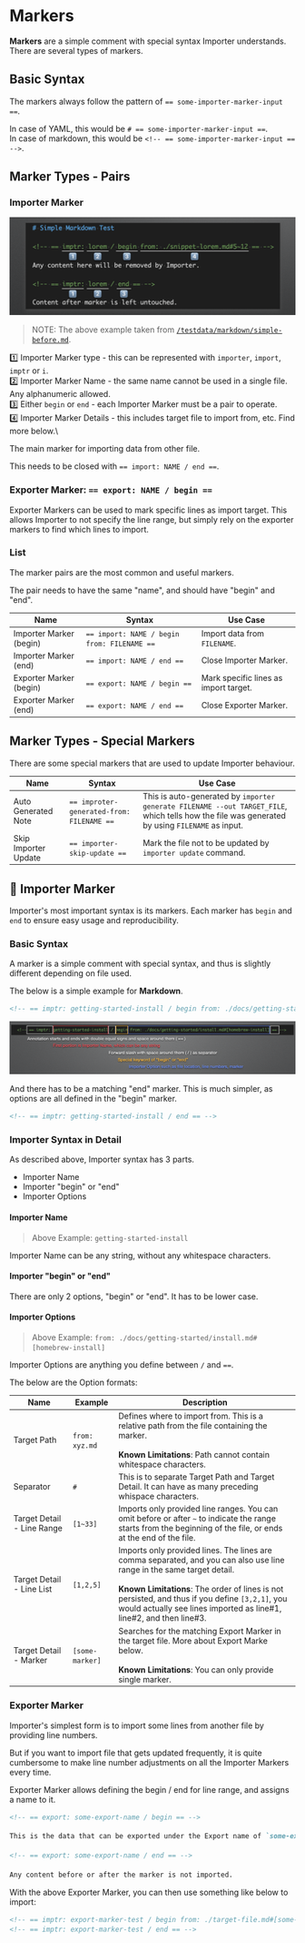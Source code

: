 <!-- == importer-skip-update == -->

# Markers

**Markers** are a simple comment with special syntax Importer understands. There
are several types of markers.

## Basic Syntax

The markers always follow the pattern of `== some-importer-marker-input ==`.

In case of YAML, this would be `# == some-importer-marker-input ==`.\
In case of markdown, this would be `<!-- == some-importer-marker-input == -->`.

## Marker Types - Pairs

### Importer Marker

![Importer Marker Syntax](/assets/images/importer-marker-syntax.png)

> NOTE: The above example taken from [`/testdata/markdown/simple-before.md`](/testdata/markdown/simple-before.md).

1️⃣ Importer Marker type - this can be represented with `importer`, `import`, `imptr` or `i`.\
2️⃣ Importer Marker Name - the same name cannot be used in a single file. Any alphanumeric allowed.\
3️⃣ Either `begin` or `end` - each Importer Marker must be a pair to operate.\
4️⃣ Importer Marker Details - this includes target file to import from, etc. Find more below.\

The main marker for importing data from other file.

This needs to be closed with `== import: NAME / end ==`.

### Exporter Marker: `== export: NAME / begin ==`

Exporter Markers can be used to mark specific lines as import target. This allows Importer to not specify the line range, but simply rely on the exporter markers to find which lines to import.

### List

The marker pairs are the most common and useful markers.

The pair needs to have the same "name", and should have "begin" and "end".

| Name                    | Syntax                                      | Use Case                              |
| ----------------------- | ------------------------------------------- | ------------------------------------- |
| Importer Marker (begin) | `== import: NAME / begin from: FILENAME ==` | Import data from `FILENAME`.          |
| Importer Marker (end)   | `== import: NAME / end ==`                  | Close Importer Marker.                |
| Exporter Marker (begin) | `== export: NAME / begin ==`                | Mark specific lines as import target. |
| Exporter Marker (end)   | `== export: NAME / end ==`                  | Close Exporter Marker.                |

## Marker Types - Special Markers

There are some special markers that are used to update Importer behaviour.

| Name                 | Syntax                                    | Use Case                                                                                                                                       |
| -------------------- | ----------------------------------------- | ---------------------------------------------------------------------------------------------------------------------------------------------- |
| Auto Generated Note  | `== improter-generated-from: FILENAME ==` | This is auto-generated by `importer generate FILENAME --out TARGET_FILE`, which tells how the file was generated by using `FILENAME` as input. |
| Skip Importer Update | `== importer-skip-update ==`              | Mark the file not to be updated by `importer update` command.                                                                                  |

## 📌 Importer Marker

Importer's most important syntax is its markers. Each marker has `begin` and
`end` to ensure easy usage and reproducibility.

### Basic Syntax

<!-- == export: basic-marker / begin == -->

A marker is a simple comment with special syntax, and thus is slightly different
depending on file used.

The below is a simple example for **Markdown**.

```markdown
<!-- == imptr: getting-started-install / begin from: ./docs/getting-started/install.md#[homebrew-install] == -->
```

![Marker explained][marker-explanation]

[marker-explanation]: /assets/images/marker-explanation.png "Marker Explanation"

And there has to be a matching "end" marker. This is much simpler, as options
are all defined in the "begin" marker.

```markdown
<!-- == imptr: getting-started-install / end == -->
```

<!-- == export: basic-marker / end == -->

### Importer Syntax in Detail

As described above, Importer syntax has 3 parts.

- Importer Name
- Importer "begin" or "end"
- Importer Options

#### Importer Name

> Above Example: `getting-started-install`

Importer Name can be any string, without any whitespace characters.

#### Importer "begin" or "end"

There are only 2 options, "begin" or "end". It has to be lower case.

#### Importer Options

> Above Example: `from: ./docs/getting-started/install.md#[homebrew-install]`

Importer Options are anything you define between `/` and `==`.

The below are the Option formats:

| Name                       | Example         | Description                                                                                                                                                                                                                                                                                                 |
| -------------------------- | --------------- | ----------------------------------------------------------------------------------------------------------------------------------------------------------------------------------------------------------------------------------------------------------------------------------------------------------- |
| Target Path                | `from: xyz.md`  | Defines where to import from. This is a relative path from the file containing the marker.<br /><br /> **Known Limitations**: Path cannot contain whitespace characters.                                                                                                                                    |
| Separator                  | `#`             | This is to separate Target Path and Target Detail. It can have as many preceding whispace characters.                                                                                                                                                                                                       |
| Target Detail - Line Range | `[1~33]`        | Imports only provided line ranges. You can omit before or after `~` to indicate the range starts from the beginning of the file, or ends at the end of the file.                                                                                                                                            |
| Target Detail - Line List  | `[1,2,5]`       | Imports only provided lines. The lines are comma separated, and you can also use line range in the same target detail. <br /><br /> **Known Limitations**: The order of lines is not persisted, and thus if you define `[3,2,1]`, you would actually see lines imported as line#1, line#2, and then line#3. |
| Target Detail - Marker     | `[some-marker]` | Searches for the matching Export Marker in the target file. More about Export Marke below. <br /><br /> **Known Limitations**: You can only provide single marker.                                                                                                                                          |

### Exporter Marker

Importer's simplest form is to import some lines from another file by providing
line numbers.

But if you want to import file that gets updated frequently, it is quite
cumbersome to make line number adjustments on all the Importer Markers every
time.

Exporter Marker allows defining the begin / end for line range, and assigns a
name to it.

```markdown
<!-- == export: some-export-name / begin == -->

This is the data that can be exported under the Export name of `some-export-name`.

<!-- == export: some-export-name / end == -->

Any content before or after the marker is not imported.
```

With the above Exporter Marker, you can then use something like below to import:

```markdown
<!-- == imptr: export-marker-test / begin from: ./target-file.md#[some-export-name] == -->
<!-- == imptr: export-marker-test / end == -->
```
